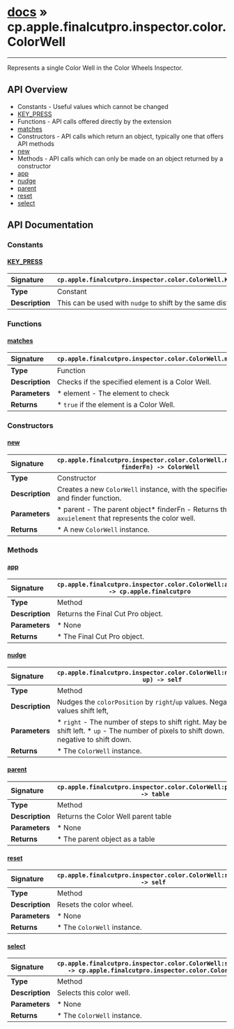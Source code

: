 # [docs](index.md) » cp.apple.finalcutpro.inspector.color.ColorWell
---

Represents a single Color Well in the Color Wheels Inspector.

## API Overview
* Constants - Useful values which cannot be changed
 * [KEY_PRESS](#key_press)
* Functions - API calls offered directly by the extension
 * [matches](#matches)
* Constructors - API calls which return an object, typically one that offers API methods
 * [new](#new)
* Methods - API calls which can only be made on an object returned by a constructor
 * [app](#app)
 * [nudge](#nudge)
 * [parent](#parent)
 * [reset](#reset)
 * [select](#select)

## API Documentation

### Constants

#### [KEY_PRESS](#key_press)
| <span style="float: left;">**Signature**</span> | <span style="float: left;">`cp.apple.finalcutpro.inspector.color.ColorWell.KEY_PRESS` </span>                                                          |
| -----------------------------------------------------|---------------------------------------------------------------------------------------------------------|
| **Type**                                             | Constant                                                                                         |
| **Description**                                      | This can be used with `nudge` to shift by the same distance                                                                                         |

### Functions

#### [matches](#matches)
| <span style="float: left;">**Signature**</span> | <span style="float: left;">`cp.apple.finalcutpro.inspector.color.ColorWell.matches(element)` </span>                                                          |
| -----------------------------------------------------|---------------------------------------------------------------------------------------------------------|
| **Type**                                             | Function                                                                                         |
| **Description**                                      | Checks if the specified element is a Color Well.                                                                                         |
| **Parameters**                                       | * element   - The element to check                                       |
| **Returns**                                          | * `true` if the element is a Color Well.                                                |

### Constructors

#### [new](#new)
| <span style="float: left;">**Signature**</span> | <span style="float: left;">`cp.apple.finalcutpro.inspector.color.ColorWell.new(parent, finderFn) -> ColorWell` </span>                                                          |
| -----------------------------------------------------|---------------------------------------------------------------------------------------------------------|
| **Type**                                             | Constructor                                                                                         |
| **Description**                                      | Creates a new `ColorWell` instance, with the specified parent and finder function.                                                                                         |
| **Parameters**                                       | * parent - The parent object* finderFn - Returns the `axuielement` that represents the color well.                                       |
| **Returns**                                          | * A new `ColorWell` instance.                                                |

### Methods

#### [app](#app)
| <span style="float: left;">**Signature**</span> | <span style="float: left;">`cp.apple.finalcutpro.inspector.color.ColorWell:app() -> cp.apple.finalcutpro` </span>                                                          |
| -----------------------------------------------------|---------------------------------------------------------------------------------------------------------|
| **Type**                                             | Method                                                                                         |
| **Description**                                      | Returns the Final Cut Pro object.                                                                                         |
| **Parameters**                                       |  * None                                       |
| **Returns**                                          |  * The Final Cut Pro object.                                                |

#### [nudge](#nudge)
| <span style="float: left;">**Signature**</span> | <span style="float: left;">`cp.apple.finalcutpro.inspector.color.ColorWell:nudge(right, up) -> self` </span>                                                          |
| -----------------------------------------------------|---------------------------------------------------------------------------------------------------------|
| **Type**                                             | Method                                                                                         |
| **Description**                                      | Nudges the `colorPosition` by `right`/`up` values. Negative `right` values shift left,                                                                                         |
| **Parameters**                                       |  * `right` - The number of steps to shift right. May be negative to shift left. * `up` - The number of pixels to shift down. May be negative to shift down.                                       |
| **Returns**                                          |  * The `ColorWell` instance.                                                |

#### [parent](#parent)
| <span style="float: left;">**Signature**</span> | <span style="float: left;">`cp.apple.finalcutpro.inspector.color.ColorWell:parent() -> table` </span>                                                          |
| -----------------------------------------------------|---------------------------------------------------------------------------------------------------------|
| **Type**                                             | Method                                                                                         |
| **Description**                                      | Returns the Color Well parent table                                                                                         |
| **Parameters**                                       |  * None                                       |
| **Returns**                                          |  * The parent object as a table                                                |

#### [reset](#reset)
| <span style="float: left;">**Signature**</span> | <span style="float: left;">`cp.apple.finalcutpro.inspector.color.ColorWell:reset() -> self` </span>                                                          |
| -----------------------------------------------------|---------------------------------------------------------------------------------------------------------|
| **Type**                                             | Method                                                                                         |
| **Description**                                      | Resets the color wheel.                                                                                         |
| **Parameters**                                       | * None                                       |
| **Returns**                                          | * The `ColorWell` instance.                                                |

#### [select](#select)
| <span style="float: left;">**Signature**</span> | <span style="float: left;">`cp.apple.finalcutpro.inspector.color.ColorWell:select() -> cp.apple.finalcutpro.inspector.color.ColorWell` </span>                                                          |
| -----------------------------------------------------|---------------------------------------------------------------------------------------------------------|
| **Type**                                             | Method                                                                                         |
| **Description**                                      | Selects this color well.                                                                                         |
| **Parameters**                                       |  * None                                       |
| **Returns**                                          |  * The `ColorWell` instance.                                                |

